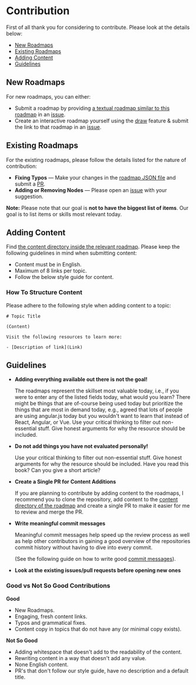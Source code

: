 # Contribution

First of all thank you for considering to contribute. Please look at the details below:

- [New Roadmaps](#new-roadmaps)
- [Existing Roadmaps](#existing-roadmaps)
- [Adding Content](#adding-content)
- [Guidelines](#guidelines)

## New Roadmaps

For new roadmaps, you can either:
- Submit a roadmap by providing [a textual roadmap similar to this roadmap](https://gist.github.com/kamranahmedse/98758d2c73799b3a6ce17385e4c548a5) in an [issue](https://github.com/kamranahmedse/developer-roadmap/issues).
- Create an interactive roadmap yourself using the [draw](https://draw.roadmap.sh/) feature & submit the link to that roadmap in an [issue](https://github.com/kamranahmedse/developer-roadmap/issues).

## Existing Roadmaps

For the existing roadmaps, please follow the details listed for the nature of contribution:

- **Fixing Typos** — Make your changes in the [roadmap JSON file](https://github.com/kamranahmedse/developer-roadmap/tree/master/src/data/roadmaps) and submit a [PR](https://github.com/kamranahmedse/developer-roadmap/pulls).
- **Adding or Removing Nodes** — Please open an [issue](https://github.com/kamranahmedse/developer-roadmap/issues) with your suggestion.

**Note:** Please note that our goal is <strong>not to have the biggest list of items</strong>. Our goal is to list items or skills most relevant today.

## Adding Content

Find [the content directory inside the relevant roadmap](https://github.com/kamranahmedse/developer-roadmap/tree/master/src/data/roadmaps). Please keep the following guidelines in mind when submitting content:

- Content must be in English.
- Maximum of 8 links per topic.
- Follow the below style guide for content.

### How To Structure Content

Please adhere to the following style when adding content to a topic:

```
# Topic Title

(Content)

Visit the following resources to learn more:

- [Description of link](Link)
```

## Guidelines

- <p><strong>Adding everything available out there is not the goal!</strong><br />

  The roadmaps represent the skillset most valuable today, i.e., if you were to enter any of the listed fields today, what would you learn? There might be things that are of-course being used today but prioritize the things that are most in demand today, e.g., agreed that lots of people are using angular.js today but you wouldn't want to learn that instead of React, Angular, or Vue. Use your critical thinking to filter out non-essential stuff. Give honest arguments for why the resource should be included.</p>

- <p><strong>Do not add things you have not evaluated personally!</strong><br />

  Use your critical thinking to filter out non-essential stuff. Give honest arguments for why the resource should be included. Have you read this book? Can you give a short article?</p>

- <p><strong>Create a Single PR for Content Additions</strong></p>

  If you are planning to contribute by adding content to the roadmaps, I recommend you to clone the repository, add content to the [content directory of the roadmap](./src/data/roadmaps/) and create a single PR to make it easier for me to review and merge the PR.

- <p><strong>Write meaningful commit messages</strong><br >

  Meaningful commit messages help speed up the review process as well as help other contributors in gaining a good overview of the repositories commit history without having to dive into every commit.
  
  (See the following guide on how to write good [commit messages](https://www.freecodecamp.org/news/how-to-write-better-git-commit-messages/)).

  </p>
- <p><strong>Look at the existing issues/pull requests before opening new ones</strong></p>

### Good vs Not So Good Contributions

<strong>Good</strong>

  - New Roadmaps.
  - Engaging, fresh content links.
  - Typos and grammatical fixes.
  - Content copy in topics that do not have any (or minimal copy exists).

<strong>Not So Good</strong>

  - Adding whitespace that doesn't add to the readability of the content.
  - Rewriting content in a way that doesn't add any value.
  - None English content.
  - PR's that don't follow our style guide, have no description and a default title.